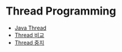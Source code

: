 # Thread Programming

- [Java Thread](https://docs.oracle.com/javase/8/docs/api/index.html?java/util/concurrent/package-summary.html)
- [Thread 비교](https://www.baeldung.com/java-single-thread-executor-service)
- [Thread 중지](https://docs.oracle.com/javase/8/docs/api/java/lang/Thread.html#interrupt--)
